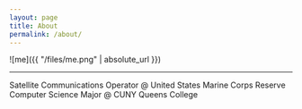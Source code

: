 ```yaml
---
layout: page
title: About
permalink: /about/
---
```



![me]({{ "/files/me.png" | absolute_url }})<br/>

---

Satellite Communications Operator @ United States Marine Corps Reserve
Computer Science Major @ CUNY Queens College